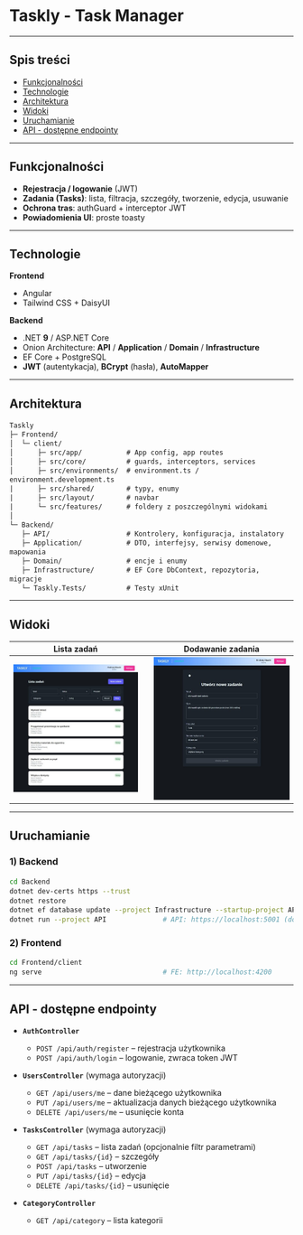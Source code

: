 # Taskly - **Task Manager**

---

## Spis treści
- [Funkcjonalności](#funkcjonalności)
- [Technologie](#technologie)
- [Architektura](#architektura)
- [Widoki](#widoki)
- [Uruchamianie](#uruchamianie)
- [API - dostępne endpointy](#api-dostępne-endpointy)

---

## Funkcjonalności

- **Rejestracja / logowanie** (JWT)
- **Zadania (Tasks)**: lista, filtracja, szczegóły, tworzenie, edycja, usuwanie
- **Ochrona tras**: authGuard + interceptor JWT
- **Powiadomienia UI**: proste toasty

---

## Technologie

**Frontend**
- Angular
- Tailwind CSS + DaisyUI

**Backend**
- .NET **9** / ASP.NET Core
- Onion Architecture: **API** / **Application** / **Domain** / **Infrastructure**
- EF Core + PostgreSQL
- **JWT** (autentykacja), **BCrypt** (hasła), **AutoMapper**

---

## Architektura

```
Taskly
├─ Frontend/
│  └─ client/                
│      ├─ src/app/           # App config, app routes
│      ├─ src/core/          # guards, interceptors, services
│      ├─ src/environments/  # environment.ts / environment.development.ts
|      ├─ src/shared/        # typy, enumy
|      ├─ src/layout/        # navbar
|      └─ src/features/      # foldery z poszczególnymi widokami
│
└─ Backend/
   ├─ API/                   # Kontrolery, konfiguracja, instalatory
   ├─ Application/           # DTO, interfejsy, serwisy domenowe, mapowania
   ├─ Domain/                # encje i enumy
   ├─ Infrastructure/        # EF Core DbContext, repozytoria, migracje
   └─ Taskly.Tests/          # Testy xUnit
```

---

## Widoki

<div align="center">

| Lista zadań |   | Dodawanie zadania |
|-------------|---|-------------------|
| ![Task List](docs/screens/tasks-list.jpg) |   | ![Task Create](docs/screens/task-create.jpg) |

</div>

---

## Uruchamianie

### 1) Backend
```bash
cd Backend
dotnet dev-certs https --trust
dotnet restore
dotnet ef database update --project Infrastructure --startup-project API
dotnet run --project API              # API: https://localhost:5001 (domyślnie)
```

### 2) Frontend
```bash
cd Frontend/client
ng serve                              # FE: http://localhost:4200
```

---

## API - dostępne endpointy

- **`AuthController`**
  - `POST /api/auth/register` – rejestracja użytkownika
  - `POST /api/auth/login` – logowanie, zwraca token JWT
    
- **`UsersController`** (wymaga autoryzacji)
  - `GET /api/users/me` – dane bieżącego użytkownika
  - `PUT /api/users/me` – aktualizacja danych bieżącego użytkownika
  - `DELETE /api/users/me` – usunięcie konta
    
- **`TasksController`** (wymaga autoryzacji)
  - `GET /api/tasks` – lista zadań (opcjonalnie filtr parametrami)
  - `GET /api/tasks/{id}` – szczegóły
  - `POST /api/tasks` – utworzenie
  - `PUT /api/tasks/{id}` – edycja
  - `DELETE /api/tasks/{id}` – usunięcie
    
- **`CategoryController`**
  - `GET /api/category` – lista kategorii
